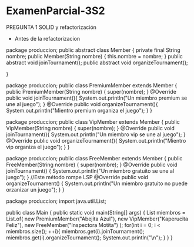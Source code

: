 # ExamenParcial-3S2
PREGUNTA 1 SOLID y refactorización
- Antes de la refactorizacion 

package produccion;
public abstract class Member {
    private final String nombre;
    public Member(String nombre) {
        this.nombre = nombre;
    }
    public abstract void joinTournament();
    public abstract void organizeTournament();

}

package produccion;
public class PremiumMember extends Member {
    public PremiumMember(String nombre) {
        super(nombre);
    }
    @Override
    public void joinTournament(){
        System.out.println("Un miembro premium se une al juego");
    }
    @Override
    public void organizeTournament(){
        System.out.println("Mientro premium organiza el juego");
    }
}

package produccion;
public class VipMember extends Member {
    public VipMember(String nombre) {
        super(nombre);
    }
    @Override
    public void joinTournament(){
        System.out.println("Un miembro vip se une al juego");
    }
    @Override
    public void organizeTournament(){
        System.out.println("Mientro vip organiza el juego");
    }
}

package produccion;
public class FreeMember extends Member {
    public FreeMember(String nombre) {
        super(nombre);
    }
    @Override
    public void joinTournament() {
        System.out.println("Un miembro gratuito se une al juego");
    }
    //Este método rompe LSP
    @Override
    public void organizeTournament() {
        System.out.println("Un miembro gratuito no puede orzanizar un juego");
    }
}

package produccion;
import java.util.List;

public class Main {
    public static void main(String[] args) {
        List<Member> miembros = List.of(
                new PremiumMember("Abejita Azul"),
                new VipMember("Kaperucita Feliz"),
                new FreeMember("Inspectora Motita")
        );
        for(int i = 0; i < miembros.size(); ++i){
            miembros.get(i).joinTournament();
            miembros.get(i).organizeTournament();
            System.out.println("\n");
        }
    }
}

  
